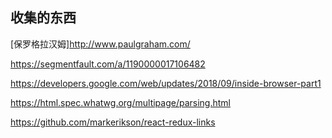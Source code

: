 ## 收集的东西

[保罗格拉汉姆]http://www.paulgraham.com/

https://segmentfault.com/a/1190000017106482

https://developers.google.com/web/updates/2018/09/inside-browser-part1

https://html.spec.whatwg.org/multipage/parsing.html

https://github.com/markerikson/react-redux-links